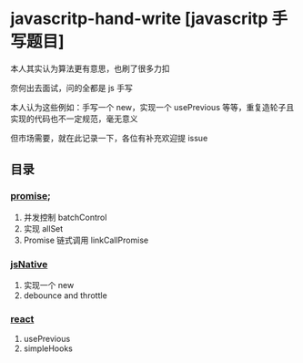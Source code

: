 # javascritp-hand-write [javascritp 手写题目]

本人其实认为算法更有意思，也刷了很多力扣

奈何出去面试，问的全都是 js 手写

本人认为这些例如：手写一个 new，实现一个 usePrevious 等等，重复造轮子且实现的代码也不一定规范，毫无意义

但市场需要，就在此记录一下，各位有补充欢迎提 issue

## 目录

### [promise](./promise/);

1. 并发控制 batchControl
2. 实现 allSet
3. Promise 链式调用 linkCallPromise

### [jsNative](./jsNative/)

1. 实现一个 new
2. debounce and throttle

### [react](./react/)

1. usePrevious
2. simpleHooks
